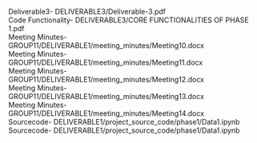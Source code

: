 Deliverable3- DELIVERABLE3/Deliverable-3.pdf<br/>
Code Functionality- DELIVERABLE3/CORE FUNCTIONALITIES OF PHASE 1.pdf<br/>
Meeting Minutes- GROUP11/DELIVERABLE1/meeting_minutes/Meeting10.docx<br/>
Meeting Minutes- GROUP11/DELIVERABLE1/meeting_minutes/Meeting11.docx<br/>
Meeting Minutes- GROUP11/DELIVERABLE1/meeting_minutes/Meeting12.docx<br/>
Meeting Minutes- GROUP11/DELIVERABLE1/meeting_minutes/Meeting13.docx<br/>
Meeting Minutes- GROUP11/DELIVERABLE1/meeting_minutes/Meeting14.docx<br/>
Sourcecode- DELIVERABLE1/project_source_code/phase1/Data1.ipynb<br/>
Sourcecode- DELIVERABLE1/project_source_code/phase1/Data1.ipynb<br/>
